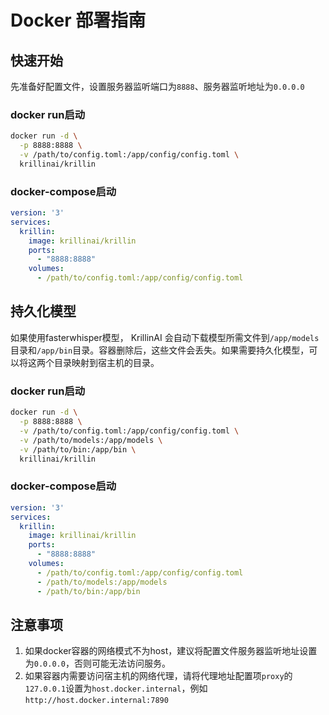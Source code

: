 # Docker 部署指南

## 快速开始
先准备好配置文件，设置服务器监听端口为`8888`、服务器监听地址为`0.0.0.0`

### docker run启动
```bash
docker run -d \
  -p 8888:8888 \
  -v /path/to/config.toml:/app/config/config.toml \
  krillinai/krillin
```

### docker-compose启动
```yaml
version: '3'
services:
  krillin:
    image: krillinai/krillin
    ports:
      - "8888:8888"
    volumes:
      - /path/to/config.toml:/app/config/config.toml
```

## 持久化模型
如果使用fasterwhisper模型， KrillinAI 会自动下载模型所需文件到`/app/models`目录和`/app/bin`目录。容器删除后，这些文件会丢失。如果需要持久化模型，可以将这两个目录映射到宿主机的目录。

### docker run启动
```bash
docker run -d \
  -p 8888:8888 \
  -v /path/to/config.toml:/app/config/config.toml \
  -v /path/to/models:/app/models \
  -v /path/to/bin:/app/bin \
  krillinai/krillin
```

### docker-compose启动
```yaml
version: '3'
services:
  krillin:
    image: krillinai/krillin
    ports:
      - "8888:8888"
    volumes:
      - /path/to/config.toml:/app/config/config.toml
      - /path/to/models:/app/models
      - /path/to/bin:/app/bin
```

## 注意事项
1. 如果docker容器的网络模式不为host，建议将配置文件服务器监听地址设置为`0.0.0.0`，否则可能无法访问服务。
2. 如果容器内需要访问宿主机的网络代理，请将代理地址配置项`proxy`的`127.0.0.1`设置为`host.docker.internal`，例如`http://host.docker.internal:7890`